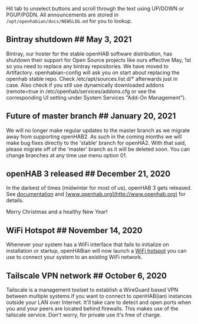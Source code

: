 Hit tab to unselect buttons and scroll through the text using UP/DOWN or PGUP/PGDN.
All announcements are stored in `/opt/openhabian/docs/NEWSLOG.md` for you to lookup.

## Bintray shutdown ## May 3, 2021
Bintray, our hoster for the stable openHAB software distribution, has shutdown their
support for Open Source projects like ours effective May, 1st so you need to replace
any bintray repositories. We have moved to Artifactory.
openhabian-config will ask you on start about replacing the openhab stable repo.
Check /etc/apt/sources.list.d/* afterwards just in case.
Also check if you still use dynamically downloaded addons (remote=true in
/etc/openhab/services/addons.cfg or see the corresponding UI setting under
System Services "Add-On Management").


## Future of master branch ## January 20, 2021
We will no longer make regular updates to the master branch as we migrate away from
supporting openHAB2.
As such in the coming months we will make bug fixes directly to the 'stable' branch
for openHA2.
With that said, please migrate off of the 'master' branch as it will be deleted soon.
You can change branches at any time use menu option 01.


## openHAB 3 released ## December 21, 2020
In the darkest of times (midwinter for most of us), openHAB 3 gets released.
See [documentation](docs/openhabian.md#on-openhab3) and [www.openhab.org](http://www.openhab.org) for details.

Merry Christmas and a healthy New Year!


## WiFi Hotspot ## November 14, 2020
Whenever your system has a WiFi interface that fails to initialize on installation or startup,
openHABian will now launch a [WiFi hotspot](docs/openhabian.md#WiFi-Hotspot) you can use to connect your system to an existing WiFi network.


## Tailscale VPN network ## October 6, 2020
Tailscale is a management toolset to establish a WireGuard based VPN between multiple systems
if you want to connect to openHAB(ian) instances outside your LAN over Internet.
It'll take care to detect and open ports when you and your peers are located behind firewalls.
This makes use of the tailscale service. Don't worry, for private use it's free of charge.
